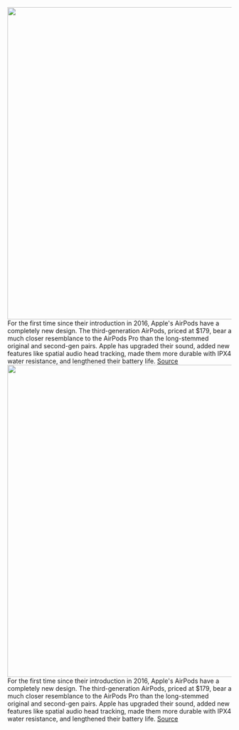 <img src='https://cdn.vox-cdn.com/thumbor/Yd9vgENlviASyu3RLQ4sCS9ZR2M=/0x0:2040x1360/1200x675/filters:focal(468x597:794x923)/cdn.vox-cdn.com/uploads/chorus_image/image/70042370/IMG_0040.0.jpg' width='700px' /><br/>
For the first time since their introduction in 2016, Apple's AirPods have a completely new design. The third-generation AirPods, priced at $179, bear a much closer resemblance to the AirPods Pro than the long-stemmed original and second-gen pairs. Apple has upgraded their sound, added new features like spatial audio head tracking, made them more durable with IPX4 water resistance, and lengthened their battery life.
<a href='https://www.theverge.com/22744686/apple-airpods-third-gen-review'> Source <a/><img src='https://cdn.vox-cdn.com/thumbor/Yd9vgENlviASyu3RLQ4sCS9ZR2M=/0x0:2040x1360/1200x675/filters:focal(468x597:794x923)/cdn.vox-cdn.com/uploads/chorus_image/image/70042370/IMG_0040.0.jpg' width='700px' /><br/>
For the first time since their introduction in 2016, Apple's AirPods have a completely new design. The third-generation AirPods, priced at $179, bear a much closer resemblance to the AirPods Pro than the long-stemmed original and second-gen pairs. Apple has upgraded their sound, added new features like spatial audio head tracking, made them more durable with IPX4 water resistance, and lengthened their battery life.
<a href='https://www.theverge.com/22744686/apple-airpods-third-gen-review'> Source <a/>